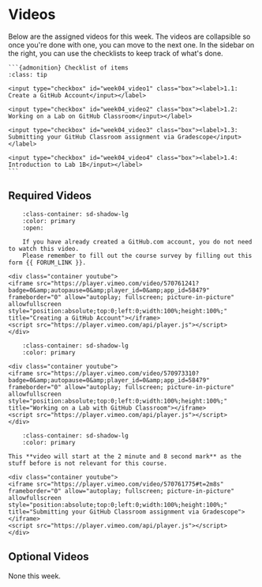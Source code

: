 # Videos

Below are the assigned videos for this week. 
The videos are collapsible so once you're done with one, you can move to the next one.
In the sidebar on the right, you can use the checklists to keep track of what's done.

````{margin}
```{admonition} Checklist of items
:class: tip

<input type="checkbox" id="week04_video1" class="box"><label>1.1: Create a GitHub Account</input></label>

<input type="checkbox" id="week04_video2" class="box"><label>1.2: Working on a Lab on GitHub Classroom</input></label>

<input type="checkbox" id="week04_video3" class="box"><label>1.3: Submitting your GitHub Classroom assignment via Gradescope</input></label>

<input type="checkbox" id="week04_video4" class="box"><label>1.4: Introduction to Lab 1B</input></label>
```
````
## Required Videos

```{dropdown} 1.1: Create a GitHub Account
    :class-container: sd-shadow-lg
    :color: primary
    :open:

    If you have already created a GitHub.com account, you do not need to watch this video.
    Please remember to fill out the course survey by filling out this form {{ FORUM_LINK }}.

<div class="container youtube">
<iframe src="https://player.vimeo.com/video/570761241?badge=0&amp;autopause=0&amp;player_id=0&amp;app_id=58479" frameborder="0" allow="autoplay; fullscreen; picture-in-picture" allowfullscreen style="position:absolute;top:0;left:0;width:100%;height:100%;" title="Creating a GitHub Account"></iframe>
<script src="https://player.vimeo.com/api/player.js"></script>
</div>
```

```{dropdown} 1.2: Working on a Lab on GitHub Classroom
    :class-container: sd-shadow-lg
    :color: primary

<div class="container youtube">
<iframe src="https://player.vimeo.com/video/570973310?badge=0&amp;autopause=0&amp;player_id=0&amp;app_id=58479" frameborder="0" allow="autoplay; fullscreen; picture-in-picture" allowfullscreen style="position:absolute;top:0;left:0;width:100%;height:100%;" title="Working on a Lab with GitHub Classroom"></iframe>
<script src="https://player.vimeo.com/api/player.js"></script>
</div>
```

```{dropdown} 1.3: Submitting your GitHub Classroom assignment via Gradescope
    :class-container: sd-shadow-lg
    :color: primary

This **video will start at the 2 minute and 8 second mark** as the stuff before is not relevant for this course.

<div class="container youtube">
<iframe src="https://player.vimeo.com/video/570761775#t=2m8s" frameborder="0" allow="autoplay; fullscreen; picture-in-picture" allowfullscreen style="position:absolute;top:0;left:0;width:100%;height:100%;" title="Submitting your GitHub Classroom assignment via Gradescope"></iframe>
<script src="https://player.vimeo.com/api/player.js"></script>
</div>
```

## Optional Videos

None this week.